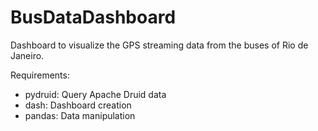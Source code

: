 # BusDataDashboard

Dashboard to visualize the GPS streaming data from the buses of Rio de Janeiro.

Requirements:
  - pydruid: Query Apache Druid data
  - dash: Dashboard creation
  - pandas: Data manipulation
